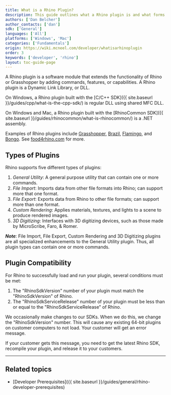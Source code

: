 ```yaml
---
title: What is a Rhino Plugin?
description: This guide outlines what a Rhino plugin is and what forms it comes in.
authors: ['Dan Belcher']
author_contacts: ['dan']
sdk: ['General']
languages: ['All']
platforms: ['Windows', 'Mac']
categories: ['Fundamentals']
origin: https://wiki.mcneel.com/developer/whatisarhinoplugin
order: 3
keywords: ['developer', 'rhino']
layout: toc-guide-page
---
```



A Rhino plugin is a software module that extends the functionality of Rhino or Grasshopper by adding commands, features, or capabilities.  A Rhino plugin is a Dynamic Link Library, or DLL.

On Windows, a Rhino plugin built with the [C/C++ SDK]({{ site.baseurl }}/guides/cpp/what-is-the-cpp-sdk/) is regular DLL using shared MFC DLL.

On Windows and Mac, a Rhino plugin built with the [RhinoCommon SDK]({{ site.baseurl }}/guides/rhinocommon/what-is-rhinocommon/) is a .NET assembly.

Examples of Rhino plugins include [Grasshopper](http://www.grasshopper3d.com), [Brazil](http://brazil.rhino3d.com/), [Flamingo](http://nxt.flamingo3d.com/), and [Bongo](http://bongo.rhino3d.com/).  See [food4rhino.com](http://www.food4rhino.com/) for more.


## Types of Plugins

Rhino supports five different types of plugins:

1. *General Utility*: A general purpose utility that can contain one or more commands.
1. *File Import*: Imports data from other file formats into Rhino; can support more that one format.
1. *File Export*: Exports data from Rhino to other file formats; can support more than one format.
1. *Custom Rendering*: Applies materials, textures, and lights to a scene to produce rendered images.
1. *3D Digitizing*: Interfaces with 3D digitizing devices, such as those made by MicroScribe, Faro, & Romer.

***Note***: File Import, File Export, Custom Rendering and 3D Digitizing plugins are all specialized enhancements to the General Utility plugin.  Thus, all plugin types can contain one or more commands.


## Plugin Compatibility

For Rhino to successfully load and run your plugin, several conditions must be met:

1. The "RhinoSdkVersion" number of your plugin must match the "RhinoSdkVersion" of Rhino.
1. The "RhinoSdkServiceRelease" number of your plugin must be less than or equal to the "RhinoSdkServiceRelease" of Rhino.

We occasionally make changes to our SDKs.  When we do this, we change the "RhinoSdkVersion" number.  This will cause any existing 64-bit plugins on customer computers to not load.  Your customer will get an error message.

If your customer gets this message, you need to get the latest Rhino SDK, recompile your plugin, and release it to your customers.

---

## Related topics

- [Developer Prerequisites]({{ site.baseurl }}/guides/general/rhino-developer-prerequisites)

